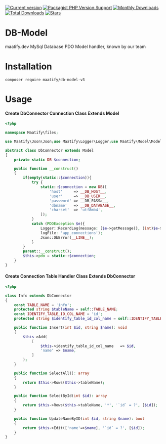 [![Current version](https://img.shields.io/packagist/v/maatify/db-model-v3)][pkg]
[![Packagist PHP Version Support](https://img.shields.io/packagist/php-v/maatify/db-model-v3)][pkg]
[![Monthly Downloads](https://img.shields.io/packagist/dm/maatify/db-model-v3)][pkg-stats]
[![Total Downloads](https://img.shields.io/packagist/dt/maatify/db-model-v3)][pkg-stats]
[![Stars](https://img.shields.io/packagist/stars/maatify/db-model-v3)](https://github.com/maatify/db-model-v3/stargazers)

[pkg]: <https://packagist.org/packages/maatify/db-model-v3>
[pkg-stats]: <https://packagist.org/packages/maatify/db-model-v3/stats>

# DB-Model

maatify.dev MySql Database PDO Model handler, known by our team

# Installation

```shell
composer require maatify/db-model-v3
```

# Usage
#### Create DbConnector Connection Class Extends Model

```PHP
<?php

namespace Maatify\files;

use Maatify\Json\Json;use Maatify\Logger\Logger;use Maatify\Model\Model;use model\DB;use PDOException;

abstract class DbConnector extends Model
{
    private static DB $connection;

    public function __construct()
    {
        if(empty(static::$connection)){
            try {
                static::$connection = new DB([
                    'host'     => __DB_HOST__,
                    'user'     => __DB_USER__,
                    'password' => __DB_PASSa__,
                    'dbname'   => __DB_DATABASE__,
                    'charset'  => 'utf8mb4',
                ]);
            }
            catch (PDOException $e){
                Logger::RecordLog(message: [$e->getMessage(), (int)$e->getCode()], 
                logFile: 'app_connections');
                Json::DbError(__LINE__);
            }
        }
        parent::__construct();
        $this->pdo = static::$connection;
    }
}
```
#### Create Connection Table Handler Class Extends DbConnector
```PHP
<?php

class Info extends DbConnector
{
    const TABLE_NAME = 'info';
    protected string $tableName = self::TABLE_NAME;
    const IDENTIFY_TABLE_ID_COL_NAME = 'id';
    protected string $identify_table_id_col_name = self::IDENTIFY_TABLE_ID_COL_NAME;

    public function Insert(int $id, string $name): void
    {
        $this->Add(
            [
                $this->identify_table_id_col_name   => $id,
                'name' => $name,
            ]
        );
    }

    public function SelectAll(): array
    {
        return $this->Rows($this->tableName);
    }

    public function SelectById(int $id): array
    {
        return $this->Rows($this->tableName, '*', '`id` = ?', [$id]);
    }

    public function UpdateNameByID(int $id, string $name): bool
    {
        return $this->Edit(['name'=>$name], '`id` = ?', [$id]);
    }
}
```
